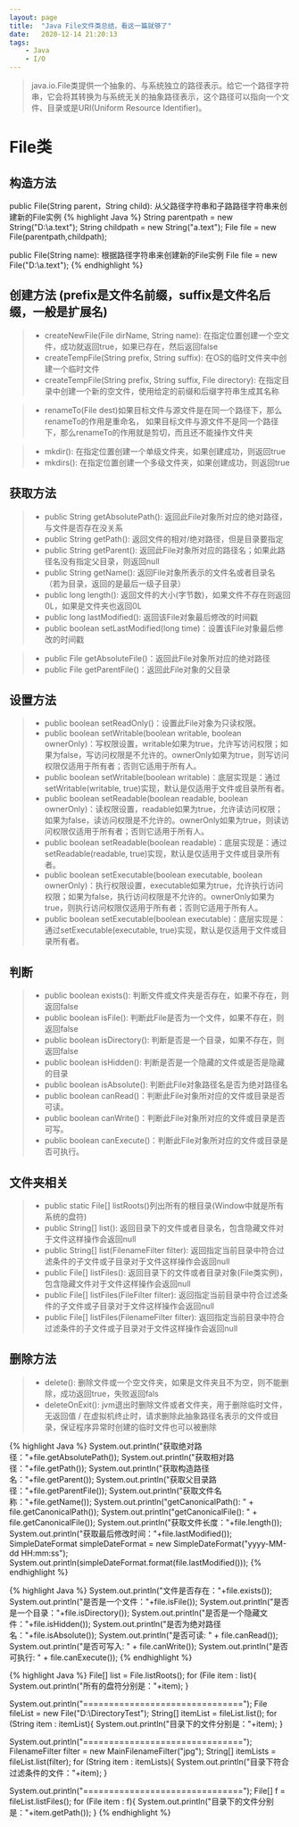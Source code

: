 ```yaml
---
layout: page
title:  "Java File文件类总结，看这一篇就够了"
date:   2020-12-14 21:20:13
tags:
    - Java
    - I/O
---
```



> java.io.File类提供一个抽象的、与系统独立的路径表示。给它一个路径字符串，它会将其转换为与系统无关的抽象路径表示，这个路径可以指向一个文件、目录或是URI(Uniform Resource Identifier)。


# File类
## 构造方法
public File(String parent，String child): 从父路径字符串和子路路径字符串来创建新的File实例
{% highlight Java %}
String parentpath = new String("D:\\a.text");
String childpath = new String("a.text");
File file = new File(parentpath,childpath);

public File(String name): 根据路径字符串来创建新的File实例
File file = new File("D:\\a.text");
{% endhighlight %}

## 创建方法 (prefix是文件名前缀，suffix是文件名后缀，一般是扩展名)

>* createNewFile(File dirName, String name): 在指定位置创建一个空文件，成功就返回true，如果已存在，然后返回false
>* createTempFile(String prefix, String suffix): 在OS的临时文件夹中创建一个临时文件
>* createTempFile(String prefix, String suffix, File directory): 在指定目录中创建一个新的空文件，使用给定的前缀和后缀字符串生成其名称

>* renameTo(File dest)如果目标文件与源文件是在同一个路径下，那么renameTo的作用是重命名， 如果目标文件与源文件不是同一个路径下，那么renameTo的作用就是剪切，而且还不能操作文件夹

>* mkdir(): 在指定位置创建一个单级文件夹，如果创建成功，则返回true
>* mkdirs(): 在指定位置创建一个多级文件夹，如果创建成功，则返回true

## 获取方法

>* public String getAbsolutePath(): 返回此File对象所对应的绝对路径，与文件是否存在没关系
>* public String getPath(): 返回文件的相对/绝对路径，但是目录要指定
>* public String getParent(): 返回此File对象所对应的路径名；如果此路径名没有指定父目录，则返回null
>* public String getName(): 返回File对象所表示的文件名或者目录名（若为目录，返回的是最后一级子目录）
>* public long length(): 返回文件的大小(字节数)，如果文件不存在则返回0L，如果是文件夹也返回0L
>* public long lastModified(): 返回该File对象最后修改的时间戳
>* public boolean setLastModified(long time)：设置该File对象最后修改的时间戳

>* public File getAbsoluteFile()：返回此File对象所对应的绝对路径
>* public File getParentFile()：返回此File对象的父目录

## 设置方法

>* public boolean setReadOnly()：设置此File对象为只读权限。
>* public boolean setWritable(boolean writable, boolean ownerOnly)：写权限设置，writable如果为true，允许写访问权限；如果为false，写访问权限是不允许的。ownerOnly如果为true，则写访问权限仅适用于所有者；否则它适用于所有人。
>* public boolean setWritable(boolean writable)：底层实现是：通过setWritable(writable, true)实现，默认是仅适用于文件或目录所有者。
>* public boolean setReadable(boolean readable, boolean ownerOnly)：读权限设置，readable如果为true，允许读访问权限；如果为false，读访问权限是不允许的。ownerOnly如果为true，则读访问权限仅适用于所有者；否则它适用于所有人。
>* public boolean setReadable(boolean readable)：底层实现是：通过setReadable(readable, true)实现，默认是仅适用于文件或目录所有者。
>* public boolean setExecutable(boolean executable, boolean ownerOnly)：执行权限设置，executable如果为true，允许执行访问权限；如果为false，执行访问权限是不允许的。ownerOnly如果为true，则执行访问权限仅适用于所有者；否则它适用于所有人。
>* public boolean setExecutable(boolean executable)：底层实现是：通过setExecutable(executable, true)实现，默认是仅适用于文件或目录所有者。

## 判断

>* public boolean exists(): 判断文件或文件夹是否存在，如果不存在，则返回false
>* public boolean isFile(): 判断此File是否为一个文件，如果不存在，则返回false
>* public boolean isDirectory(): 判断是否是一个目录，如果不存在，则返回false
>* public boolean isHidden(): 判断是否是一个隐藏的文件或是否是隐藏的目录
>* public boolean isAbsolute(): 判断此File对象路径名是否为绝对路径名
>* public boolean canRead()：判断此File对象所对应的文件或目录是否可读。
>* public boolean canWrite()：判断此File对象所对应的文件或目录是否可写。
>* public boolean canExecute()：判断此File对象所对应的文件或目录是否可执行。

## 文件夹相关

>* public static File[] listRoots()列出所有的根目录(Window中就是所有系统的盘符)
>* public String[] list(): 返回目录下的文件或者目录名，包含隐藏文件对于文件这样操作会返回null
>* public String[] list(FilenameFilter filter): 返回指定当前目录中符合过滤条件的子文件或子目录对于文件这样操作会返回null
>* public File[] listFiles(): 返回目录下的文件或者目录对象(File类实例)，包含隐藏文件对于文件这样操作会返回null
>* public File[] listFiles(FileFilter filter): 返回指定当前目录中符合过滤条件的子文件或子目录对于文件这样操作会返回null
>* public File[] listFiles(FilenameFilter filter): 返回指定当前目录中符合过滤条件的子文件或子目录对于文件这样操作会返回null

## 删除方法

>* delete(): 删除文件或一个空文件夹，如果是文件夹且不为空，则不能删除，成功返回true，失败返回fals
>* deleteOnExit(): jvm退出时删除文件或者文件夹，用于删除临时文件，无返回值 / 在虚拟机终止时，请求删除此抽象路径名表示的文件或目录，保证程序异常时创建的临时文件也可以被删除


{% highlight Java %}
System.out.println("获取绝对路径："+file.getAbsolutePath());
System.out.println("获取相对路径："+file.getPath());
System.out.println("获取构造路径名："+file.getParent());
System.out.println("获取父目录路径："+file.getParentFile());
System.out.println("获取文件名称："+file.getName());
System.out.println("getCanonicalPath(): " + file.getCanonicalPath());
System.out.println("getCanonicalFile(): " + file.getCanonicalFile());
System.out.println("获取文件长度："+file.length());
System.out.println("获取最后修改时间："+file.lastModified());
SimpleDateFormat simpleDateFormat = new SimpleDateFormat("yyyy-MM-dd HH:mm:ss");
System.out.println(simpleDateFormat.format(file.lastModified()));
{% endhighlight %}

{% highlight Java %}
System.out.println("文件是否存在："+file.exists());
System.out.println("是否是一个文件："+file.isFile());
System.out.println("是否是一个目录："+file.isDirectory());
System.out.println("是否是一个隐藏文件："+file.isHidden());
System.out.println("是否为绝对路径名："+file.isAbsolute());
System.out.println("是否可读: " + file.canRead());
System.out.println("是否可写入: " + file.canWrite());
System.out.println("是否可执行: " + file.canExecute());
{% endhighlight %}

{% highlight Java %}
File[] list = File.listRoots();
for (File item : list){
    System.out.println("所有的盘符分别是："+item);
}

System.out.println("===============================");
File fileList = new File("D:\\DirectoryTest");
String[] itemList = fileList.list();
for (String item : itemList){
    System.out.println("目录下的文件分别是："+item);
}

System.out.println("===============================");
FilenameFilter filter = new MainFilenameFilter("jpg");
String[] itemLists = fileList.list(filter);
for (String item : itemLists){
    System.out.println("目录下符合过滤条件的文件："+item);
}

System.out.println("===============================");
File[] f = fileList.listFiles();
for (File item : f){
    System.out.println("目录下的文件分别是："+item.getPath());
}
{% endhighlight %}